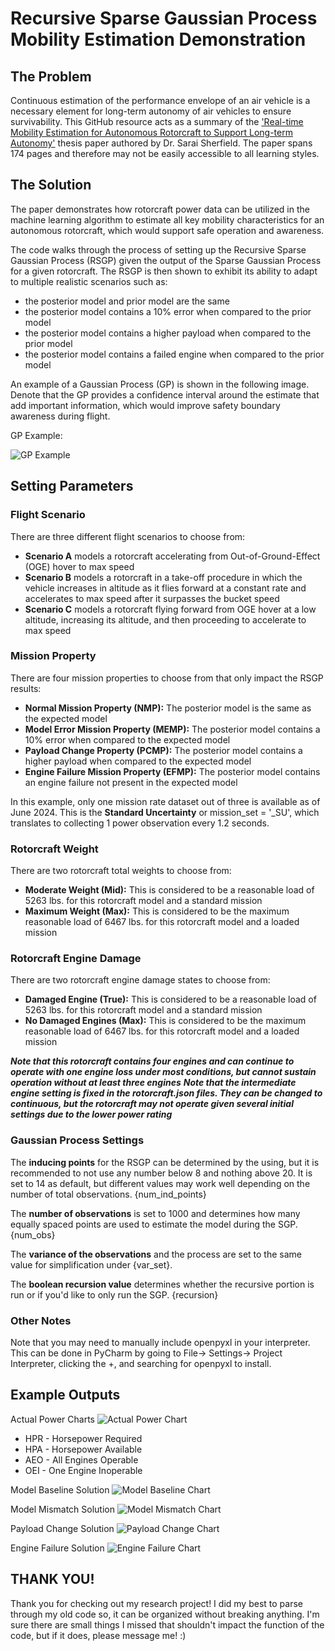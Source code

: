 # **Recursive Sparse Gaussian Process Mobility Estimation Demonstration**

## **The Problem**

Continuous estimation of the performance envelope of an air vehicle is a necessary element for long-term autonomy of air
vehicles to ensure survivability. This GitHub resource acts as a summary of the ['Real-time Mobility Estimation for
Autonomous Rotorcraft to Support Long-term Autonomy'](https://repository.gatech.edu/entities/publication/4a762e47-41a1-4693-8967-5bbcbc89a041) thesis paper authored by Dr. Sarai Sherfield. The paper spans 174
pages and therefore may not be easily accessible to all learning styles.

## **The Solution**

The paper demonstrates how rotorcraft power data can be utilized in the machine learning algorithm to estimate all key
mobility characteristics for an autonomous rotorcraft, which would support safe operation and awareness.

The code walks through the process of setting up the Recursive Sparse Gaussian Process (RSGP) given the output of the
Sparse
Gaussian Process for a given rotorcraft. The RSGP is then shown to exhibit its ability to adapt to multiple realistic
scenarios such as:

* the posterior model and prior model are the same
* the posterior model contains a 10% error when compared to the prior model
* the posterior model contains a higher payload when compared to the prior model
* the posterior model contains a failed engine when compared to the prior model

An example of a Gaussian Process (GP) is shown in the following image. Denote that the GP provides a confidence interval
around the estimate that add important information, which would improve safety boundary awareness during flight.

GP Example:

![GP Example](/assets/GP_Example.PNG)

## **Setting Parameters**

### **Flight Scenario**

There are three different flight scenarios to choose from:

- **Scenario A** models a rotorcraft accelerating from Out-of-Ground-Effect (OGE) hover to max speed
- **Scenario B** models a rotorcraft in a take-off procedure in which the vehicle increases in altitude as it flies
  forward at a constant rate and accelerates to max speed after it surpasses the bucket speed
- **Scenario C** models a rotorcraft flying forward from OGE hover at a low altitude, increasing its altitude, and then
  proceeding to accelerate to max speed

### **Mission Property**

There are four mission properties to choose from that only impact the RSGP results:

- **Normal Mission Property (NMP):** The posterior model is the same as the expected model
- **Model Error Mission Property (MEMP):** The posterior model contains a 10% error when compared to the expected model
- **Payload Change Property (PCMP):** The posterior model contains a higher payload when compared to the expected model
- **Engine Failure Mission Property (EFMP):** The posterior model contains an engine failure not present in the expected
  model

In this example, only one mission rate dataset out of three is available as of June 2024. This is the **Standard
Uncertainty** or mission_set = '_SU', which translates to collecting 1 power observation every 1.2 seconds.

### **Rotorcraft Weight**

There are two rotorcraft total weights to choose from:

- **Moderate Weight (Mid):** This is considered to be a reasonable load of 5263 lbs. for this rotorcraft model and a
  standard mission
- **Maximum Weight (Max):** This is considered to be the maximum reasonable load of 6467 lbs. for this rotorcraft model
  and a loaded mission

### **Rotorcraft Engine Damage**

There are two rotorcraft engine damage states to choose from:

- **Damaged Engine (True):** This is considered to be a reasonable load of 5263 lbs. for this rotorcraft model and a
  standard mission
- **No Damaged Engines (Max):** This is considered to be the maximum reasonable load of 6467 lbs. for this rotorcraft
  model and a loaded mission

***Note that this rotorcraft contains four engines and can continue to operate with one engine loss under most
conditions, but cannot sustain operation without at least three engines***
***Note that the intermediate engine setting is fixed in the rotorcraft.json files. They can be changed to continuous,
but the rotorcraft may not operate given several initial settings due to the lower power rating***

### **Gaussian Process Settings**

The **inducing points** for the RSGP can be determined by the using, but it is recommended to not use any number below 8
and nothing above 20. It is set to 14 as default, but different values may work well depending on the number of total
observations. {num_ind_points}

The **number of observations** is set to 1000 and determines how many equally spaced points are used to estimate the
model during the SGP. {num_obs}

The **variance of the observations** and the process are set to the same value for simplification under {var_set}.

The **boolean recursion value** determines whether the recursive portion is run or if you'd like to only run the SGP.
{recursion}

### **Other Notes**

Note that you may need to manually include openpyxl in your interpreter. This can be done in PyCharm by going to File->
Settings-> Project Interpreter, clicking the +, and searching for openpyxl to install.

## **Example Outputs**

Actual Power Charts
![Actual Power Chart](/assets/Actual_Power_Chart.png)

- HPR - Horsepower Required
- HPA - Horsepower Available
- AEO - All Engines Operable
- OEI - One Engine Inoperable

Model Baseline Solution
![Model Baseline Chart](/assets/Model_Baseline_Solution.png)

Model Mismatch Solution
![Model Mismatch Chart](/assets/Model_Mismatch_Solution.png)

Payload Change Solution
![Payload Change Chart](/assets/Payload_Change_Solution.png)

Engine Failure Solution
![Engine Failure Chart](/assets/Engine_Failure_Solution.png)

## **THANK YOU!**

Thank you for checking out my research project! I did my best to parse through my old code so, it can be organized
without breaking anything.
I'm sure there are small things I missed that shouldn't impact the function of the code, but if it does, please message
me! :)
